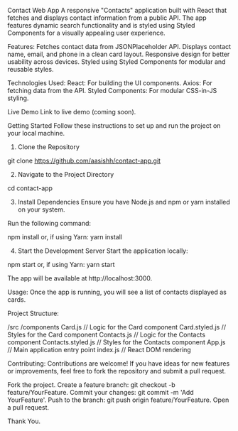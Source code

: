 Contact Web App
A responsive "Contacts" application built with React that fetches and displays contact information from a public API. The app features dynamic search functionality and is styled using Styled Components for a visually appealing user experience.

Features:
Fetches contact data from JSONPlaceholder API.
Displays contact name, email, and phone in a clean card layout.
Responsive design for better usability across devices.
Styled using Styled Components for modular and reusable styles.

Technologies Used:
React: For building the UI components.
Axios: For fetching data from the API.
Styled Components: For modular CSS-in-JS styling.

Live Demo
Link to live demo (coming soon).

Getting Started
Follow these instructions to set up and run the project on your local machine.

1. Clone the Repository

git clone https://github.com/aasishh/contact-app.git

2. Navigate to the Project Directory

cd contact-app

3. Install Dependencies
Ensure you have Node.js and npm or yarn installed on your system.

Run the following command:

npm install
or, if using Yarn:
yarn install

4. Start the Development Server
Start the application locally:

npm start
or, if using Yarn:
yarn start

The app will be available at http://localhost:3000.

Usage:
Once the app is running, you will see a list of contacts displayed as cards.

Project Structure:

/src
  /components
    Card.js           // Logic for the Card component
    Card.styled.js     // Styles for the Card component
    Contacts.js        // Logic for the Contacts component
    Contacts.styled.js // Styles for the Contacts component
  App.js               // Main application entry point
  index.js             // React DOM rendering
  
Contributing:
Contributions are welcome! If you have ideas for new features or improvements, feel free to fork the repository and submit a pull request.

Fork the project.
Create a feature branch: git checkout -b feature/YourFeature.
Commit your changes: git commit -m 'Add YourFeature'.
Push to the branch: git push origin feature/YourFeature.
Open a pull request.

Thank You.
